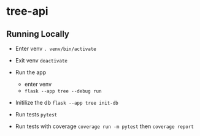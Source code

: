 # tree-api

## Running Locally

- Enter venv `. venv/bin/activate`
- Exit venv `deactivate`

- Run the app

  - enter venv
  - `flask --app tree --debug run`

- Initilize the db `flask --app tree init-db`

- Run tests `pytest`
- Run tests with coverage `coverage run -m pytest` then `coverage report`
